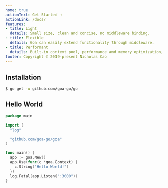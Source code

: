 ```yaml
---
home: true
actionText: Get Started →
actionLink: /docs/
features:
- title: Light
  details: Small size, clean and concise, no middleware binding.
- title: Flexible
  details: Goa can easily extend functionality through middleware.
- title: Performant
  details: Built-in context pool, performance and memory optimization, router based on secondary development of httprouter.
footer: Copyright © 2019-present Nicholas Cao
---
```


## Installation
```bash
$ go get -u github.com/goa-go/go
```

## Hello World
```go
package main

import (
  "log"

  "github.com/goa-go/goa"
)

func main() {
  app := goa.New()
  app.Use(func(c *goa.Context) {
    c.String("Hello World!")
  })
  log.Fatal(app.Listen(":3000"))
}
```
